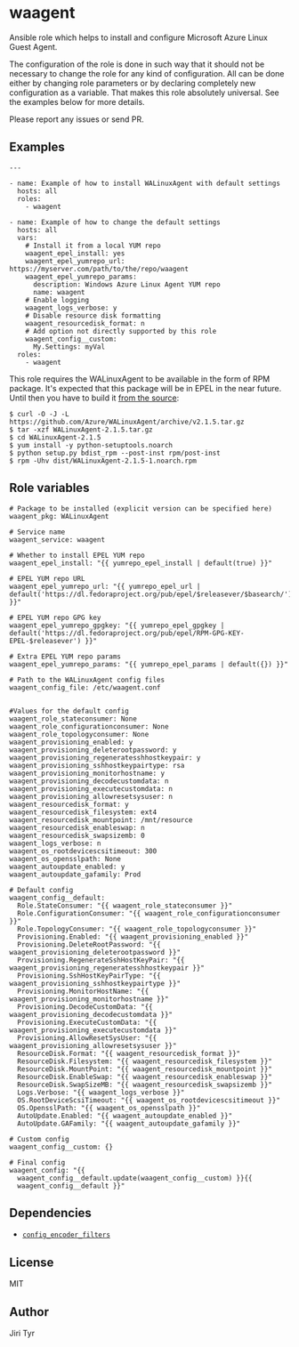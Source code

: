 waagent
=======

Ansible role which helps to install and configure Microsoft Azure Linux Guest
Agent.

The configuration of the role is done in such way that it should not be
necessary to change the role for any kind of configuration. All can be
done either by changing role parameters or by declaring completely new
configuration as a variable. That makes this role absolutely
universal. See the examples below for more details.

Please report any issues or send PR.


Examples
--------

```
---

- name: Example of how to install WALinuxAgent with default settings
  hosts: all
  roles:
    - waagent

- name: Example of how to change the default settings
  hosts: all
  vars:
    # Install it from a local YUM repo
    waagent_epel_install: yes
    waagent_epel_yumrepo_url: https://myserver.com/path/to/the/repo/waagent
    waagent_epel_yumrepo_params:
      description: Windows Azure Linux Agent YUM repo
      name: waagent
    # Enable logging
    waagent_logs_verbose: y
    # Disable resource disk formatting
    waagent_resourcedisk_format: n
    # Add option not directly supported by this role
    waagent_config__custom:
      My.Settings: myVal
  roles:
    - waagent
```

This role requires the WALinuxAgent to be available in the form of RPM package.
It's expected that this package will be in EPEL in the near future. Until then
you have to build it [from the source](https://github.com/Azure/WALinuxAgent/releases):

```
$ curl -O -J -L https://github.com/Azure/WALinuxAgent/archive/v2.1.5.tar.gz
$ tar -xzf WALinuxAgent-2.1.5.tar.gz
$ cd WALinuxAgent-2.1.5
$ yum install -y python-setuptools.noarch
$ python setup.py bdist_rpm --post-inst rpm/post-inst
$ rpm -Uhv dist/WALinuxAgent-2.1.5-1.noarch.rpm
```


Role variables
--------------

```
# Package to be installed (explicit version can be specified here)
waagent_pkg: WALinuxAgent

# Service name
waagent_service: waagent

# Whether to install EPEL YUM repo
waagent_epel_install: "{{ yumrepo_epel_install | default(true) }}"

# EPEL YUM repo URL
waagent_epel_yumrepo_url: "{{ yumrepo_epel_url | default('https://dl.fedoraproject.org/pub/epel/$releasever/$basearch/') }}"

# EPEL YUM repo GPG key
waagent_epel_yumrepo_gpgkey: "{{ yumrepo_epel_gpgkey | default('https://dl.fedoraproject.org/pub/epel/RPM-GPG-KEY-EPEL-$releasever') }}"

# Extra EPEL YUM repo params
waagent_epel_yumrepo_params: "{{ yumrepo_epel_params | default({}) }}"

# Path to the WALinuxAgent config files
waagent_config_file: /etc/waagent.conf


#Values for the default config
waagent_role_stateconsumer: None
waagent_role_configurationconsumer: None
waagent_role_topologyconsumer: None
waagent_provisioning_enabled: y
waagent_provisioning_deleterootpassword: y
waagent_provisioning_regeneratesshhostkeypair: y
waagent_provisioning_sshhostkeypairtype: rsa
waagent_provisioning_monitorhostname: y
waagent_provisioning_decodecustomdata: n
waagent_provisioning_executecustomdata: n
waagent_provisioning_allowresetsysuser: n
waagent_resourcedisk_format: y
waagent_resourcedisk_filesystem: ext4
waagent_resourcedisk_mountpoint: /mnt/resource
waagent_resourcedisk_enableswap: n
waagent_resourcedisk_swapsizemb: 0
waagent_logs_verbose: n
waagent_os_rootdevicescsitimeout: 300
waagent_os_opensslpath: None
waagent_autoupdate_enabled: y
waagent_autoupdate_gafamily: Prod

# Default config
waagent_config__default:
  Role.StateConsumer: "{{ waagent_role_stateconsumer }}"
  Role.ConfigurationConsumer: "{{ waagent_role_configurationconsumer }}"
  Role.TopologyConsumer: "{{ waagent_role_topologyconsumer }}"
  Provisioning.Enabled: "{{ waagent_provisioning_enabled }}"
  Provisioning.DeleteRootPassword: "{{ waagent_provisioning_deleterootpassword }}"
  Provisioning.RegenerateSshHostKeyPair: "{{ waagent_provisioning_regeneratesshhostkeypair }}"
  Provisioning.SshHostKeyPairType: "{{ waagent_provisioning_sshhostkeypairtype }}"
  Provisioning.MonitorHostName: "{{ waagent_provisioning_monitorhostname }}"
  Provisioning.DecodeCustomData: "{{ waagent_provisioning_decodecustomdata }}"
  Provisioning.ExecuteCustomData: "{{ waagent_provisioning_executecustomdata }}"
  Provisioning.AllowResetSysUser: "{{ waagent_provisioning_allowresetsysuser }}"
  ResourceDisk.Format: "{{ waagent_resourcedisk_format }}"
  ResourceDisk.Filesystem: "{{ waagent_resourcedisk_filesystem }}"
  ResourceDisk.MountPoint: "{{ waagent_resourcedisk_mountpoint }}"
  ResourceDisk.EnableSwap: "{{ waagent_resourcedisk_enableswap }}"
  ResourceDisk.SwapSizeMB: "{{ waagent_resourcedisk_swapsizemb }}"
  Logs.Verbose: "{{ waagent_logs_verbose }}"
  OS.RootDeviceScsiTimeout: "{{ waagent_os_rootdevicescsitimeout }}"
  OS.OpensslPath: "{{ waagent_os_opensslpath }}"
  AutoUpdate.Enabled: "{{ waagent_autoupdate_enabled }}"
  AutoUpdate.GAFamily: "{{ waagent_autoupdate_gafamily }}"

# Custom config
waagent_config__custom: {}

# Final config
waagent_config: "{{
  waagent_config__default.update(waagent_config__custom) }}{{
  waagent_config__default }}"
```


Dependencies
------------

- [`config_encoder_filters`](https://github.com/jtyr/ansible-config_encoder_filters)


License
-------

MIT


Author
------

Jiri Tyr
